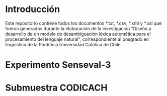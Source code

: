 # Introducción 
Este repositorio contiene todos los documentos *.txt, *.csv, *.xml y *.xsl que fueron generados durante la elaboraci&oacute;n de la investigación "Diseño y desarrollo de un modelo de desambiguación léxica automática para el procesamiento del lenguaje natural", correspondiente al posgrado en lingüística de la Pontificia Universidad Católica de Chile.   

# Experimento Senseval-3

# Submuestra CODICACH


